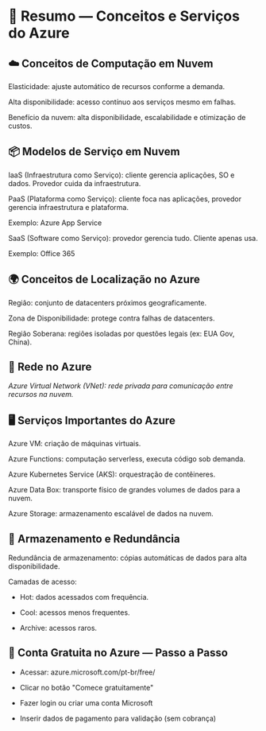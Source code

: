 # 📖 Resumo — Conceitos e Serviços do Azure
## ☁️ Conceitos de Computação em Nuvem
Elasticidade: ajuste automático de recursos conforme a demanda.

Alta disponibilidade: acesso contínuo aos serviços mesmo em falhas.

Benefício da nuvem: alta disponibilidade, escalabilidade e otimização de custos.

## 📦 Modelos de Serviço em Nuvem
IaaS (Infraestrutura como Serviço): cliente gerencia aplicações, SO e dados. Provedor cuida da infraestrutura.

PaaS (Plataforma como Serviço): cliente foca nas aplicações, provedor gerencia infraestrutura e plataforma.

Exemplo: Azure App Service

SaaS (Software como Serviço): provedor gerencia tudo. Cliente apenas usa.

Exemplo: Office 365

## 🌍 Conceitos de Localização no Azure
Região: conjunto de datacenters próximos geograficamente.

Zona de Disponibilidade: protege contra falhas de datacenters.

Região Soberana: regiões isoladas por questões legais (ex: EUA Gov, China).

## 📶 Rede no Azure
_Azure Virtual Network (VNet): rede privada para comunicação entre recursos na nuvem._

## 🖥️ Serviços Importantes do Azure
Azure VM: criação de máquinas virtuais.

Azure Functions: computação serverless, executa código sob demanda.

Azure Kubernetes Service (AKS): orquestração de contêineres.

Azure Data Box: transporte físico de grandes volumes de dados para a nuvem.

Azure Storage: armazenamento escalável de dados na nuvem.

## 📂 Armazenamento e Redundância
Redundância de armazenamento: cópias automáticas de dados para alta disponibilidade.

Camadas de acesso:

- Hot: dados acessados com frequência.

- Cool: acessos menos frequentes.

- Archive: acessos raros.

## 📝 Conta Gratuita no Azure — Passo a Passo
- Acessar: azure.microsoft.com/pt-br/free/

- Clicar no botão "Comece gratuitamente"

- Fazer login ou criar uma conta Microsoft

- Inserir dados de pagamento para validação (sem cobrança)

